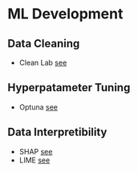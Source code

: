 # ML Development

## Data Cleaning

- Clean Lab [see](https://github.com/cleanlab/cleanlab)

## Hyperpatameter Tuning

- Optuna [see](https://optuna.org/)

## Data Interpretibility

- SHAP [see](https://shap.readthedocs.io/en/latest/)
- LIME [see](https://lime-ml.readthedocs.io/en/latest/)